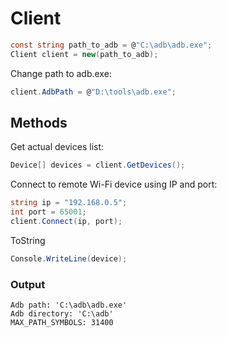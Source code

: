 # Client
``` csharp
const string path_to_adb = @"C:\adb\adb.exe";
Client client = new(path_to_adb);
```
Change path to adb.exe:
``` csharp
client.AdbPath = @"D:\tools\adb.exe";
```
## Methods
Get actual devices list:
``` csharp
Device[] devices = client.GetDevices();
```
Connect to remote Wi-Fi device using IP and port:
``` csharp
string ip = "192.168.0.5";
int port = 65001;
client.Connect(ip, port);
```
ToString
``` csharp
Console.WriteLine(device);
```
### Output
```
Adb path: 'C:\adb\adb.exe'
Adb directory: 'C:\adb'
MAX_PATH_SYMBOLS: 31400
```